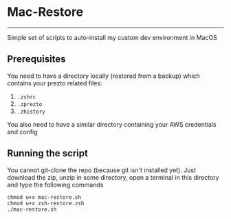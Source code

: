 # Mac-Restore
----
Simple set of scripts to auto-install my custom dev environment in MacOS

## Prerequisites

You need to have a directory locally (restored from a backup) which contains your prezto related files:

1. `.zshrc`
2. `.zprezto`
3. `.zhistory`

You also need to have a similar directory containing your AWS credentials and config

## Running the script

You cannot git-clone the repo (because git isn't installed yet). Just download the zip, unzip in some directory, open a terminal in this directory and type the following commands

```
chmod u+x mac-restore.sh
chmod u+x zsh-restore.zsh
./mac-restore.sh
```
